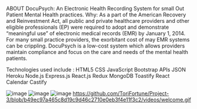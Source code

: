 ABOUT
DocuPsych: An Electronic Health Recording System for small Out Patient Mental Health practices. 
Why: As a part of the American Recovery and Reinvestment Act, all public and private healthcare providers and other eligible professionals (EP) were required to adopt and demonstrate “meaningful use” of electronic medical records (EMR) by January 1, 2014. 
For many small practice providers, the exorbitant cost of may EMR systems can be crippling. DocuPsych is a low-cost system which allows providers maintain compliance and focus on the care and needs of the mental health patients. 
<!-- Data Structure: -->

<!-- NAVIGATOR TABS		
PATIENT:	ID, Name, Address, DOB, Age, Sex, Email, Phone Number, Primary Therapist, Diagnosis, Appointments, Notes	ID: Unique.
Name: String.
Address: String
DOB: ??
Age: Integer
Sex: Boolean, 0-F, 1-M
Email: String
Phone Number: Integer
Primary Therapist: String or Unique ID generated
Diagnosis: String
 Appointments: ??
 Notes: String

PROVIDER: 	ID, Name, License, Patients, Supervisor	ID: Unique
Name: String 
License: String
Patients: String or Unique ID generated
Supervisor: String or User’s Unique ID. -->


Technologies used include :
HTML5
CSS
JavaScript
Bootstrap
APIs
JSON
Heroku
Node.js
Express.js
React.js
Redux
MongoDB
Toastify
React Calendar
Castify


![image](https://user-images.githubusercontent.com/46722789/63644934-b76af400-c6b9-11e9-8ba8-c82291285a24.png)
![image](https://user-images.githubusercontent.com/46722789/63644946-f00acd80-c6b9-11e9-8371-0e670c7e6ce8.png)
![image](https://user-images.githubusercontent.com/46722789/63644951-129ce680-c6ba-11e9-829b-62388c33a14f.png)
https://github.com/ToriFortune/Project-3/blob/b49ec97a465c8d19c9d46c2710e0eb3f4e11f3c2/videos/welcome.gif

